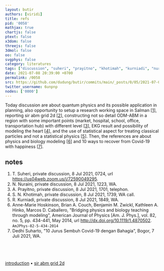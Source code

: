 ```yaml
---
layout: butir
authors: [viridi]
title: refs
pid: '0058'
mathjax: true
chartjs: false
ptext: false
x3dom: false
threejs: false
3dmol: false
oo: false
svgphys: false
category: literatures
tags: ["discussion", "suheri", "prayitno", "khotimah", "kurniadi", "nuraini", "jurus", "sembuh", "covid", "modeling", "physics", "biology"]
date: 2021-07-08 20:39:00 +0700
permalink: /0058
src: https://github.com/dudung/butir/commits/main/_posts/0/05/2021-07-08-refs.md
twitter_username: 6unpnp
nodes: ['0000']
---
```

Today discussion are about quantum physics and its possible application in planning, also opportunity to setup a research working space in Salman [[1](#r01)], reporting sir abm grid 2d [[2](#r02)], constructing not so detail ODM-ABM in a region with some important points (market, hospital, school, office, transportation hub) with different level [[3](#r03)], EKG result and possibility of modeling the heart [[4](#r04)], and the use of statistical aspect for treating classical particles and not a statistical physics [[5](#r05)]. Then, the references are about physics and biology modeling [[6](#r06)] and 10 ways to recover from Covid-19 with happiness [[7](#r07)].

## notes
1. <a name=r01></a>T. Suheri, private discussion, 8 Jul 2021, 0724, url <https://us04web.zoom.us/j/72590049295>.
2. <a name=r02></a>N. Nuraini, private discussion, 8 Jul 2021, 1223, WA.
3. <a name=r03></a>A. Prayitno, private discussion, 8 Jul 2021, 1701, telephon.
4. <a name=r04></a>S. N. Khotimah, private discussion, 8 Jul 2021, 1739, WA call.
5. <a name=r05></a>R. Kurniadi, private discussion, 8 Jul 2021, 1849, WA.
6. <a name=r06></a>Anne-Marie Hoskinson, Brian A. Couch, Benjamin M. Zwickl, Kathleen A. Hinko, Marcos D. Caballero, "Bridging physics and biology teaching through modeling", American Journal of Physics [Am. J. Phys.], vol. 82, no. 5, pp. 434-441, May 2014, url <http://dx.doi.org/10.1119/1.4870502>. `AmJPhys-82-5-434-2014`
7. <a name=r07></a>Dedhi Suharto, "10 Jurus Sembuh Covid-19 dengan Bahagia", Bogor, 7 Juli 2021, WA.

## &nbsp;
[introduction](0000) &bull; [sir abm grid 2d](0044)

